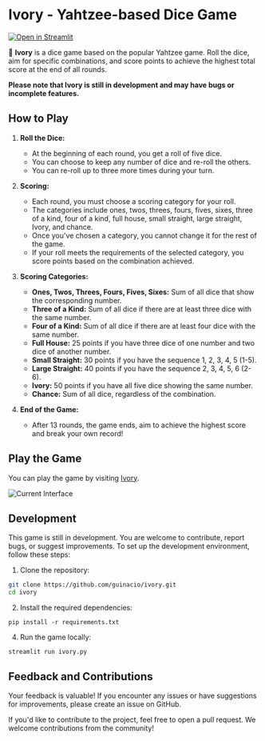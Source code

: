 # Ivory - Yahtzee-based Dice Game

[![Open in Streamlit](https://static.streamlit.io/badges/streamlit_badge_black_white.svg)](https://ivorydice.streamlit.app)

🎲 **Ivory** is a dice game based on the popular Yahtzee game. Roll the dice, aim for specific combinations, and score points to achieve the highest total score at the end of all rounds.

**Please note that Ivory is still in development and may have bugs or incomplete features.**

## How to Play

1. **Roll the Dice:**
   - At the beginning of each round, you get a roll of five dice.
   - You can choose to keep any number of dice and re-roll the others.
   - You can re-roll up to three more times during your turn.

2. **Scoring:**
   - Each round, you must choose a scoring category for your roll.
   - The categories include ones, twos, threes, fours, fives, sixes, three of a kind, four of a kind, full house, small straight, large straight, Ivory, and chance.
   - Once you've chosen a category, you cannot change it for the rest of the game.
   - If your roll meets the requirements of the selected category, you score points based on the combination achieved.

3. **Scoring Categories:**
   - **Ones, Twos, Threes, Fours, Fives, Sixes:** Sum of all dice that show the corresponding number.
   - **Three of a Kind:** Sum of all dice if there are at least three dice with the same number.
   - **Four of a Kind:** Sum of all dice if there are at least four dice with the same number.
   - **Full House:** 25 points if you have three dice of one number and two dice of another number.
   - **Small Straight:** 30 points if you have the sequence 1, 2, 3, 4, 5 (1-5).
   - **Large Straight:** 40 points if you have the sequence 2, 3, 4, 5, 6 (2-6).
   - **Ivory:** 50 points if you have all five dice showing the same number.
   - **Chance:** Sum of all dice, regardless of the combination.

4. **End of the Game:**
   - After 13 rounds, the game ends, aim to achieve the highest score and break your own record!

## Play the Game

You can play the game by visiting [Ivory](https://ivorydice.streamlit.app).

![Current Interface](https://github.com/guinacio/ivory/assets/2325925/7e48897b-90aa-4ed5-8fee-3561f91f04a7)

## Development

This game is still in development. You are welcome to contribute, report bugs, or suggest improvements. To set up the development environment, follow these steps:

1. Clone the repository:

```bash
git clone https://github.com/guinacio/ivory.git
cd ivory
```

2. Install the required dependencies:
```
pip install -r requirements.txt
```

4. Run the game locally:
```
streamlit run ivory.py
```

## Feedback and Contributions
Your feedback is valuable! If you encounter any issues or have suggestions for improvements, please create an issue on GitHub.

If you'd like to contribute to the project, feel free to open a pull request. We welcome contributions from the community!
